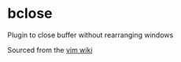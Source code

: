 # bclose
Plugin to close buffer without rearranging windows

Sourced from the [vim wiki](http://vim.wikia.com/wiki/Deleting_a_buffer_without_closing_the_window)

